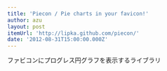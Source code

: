 ```yaml
---
title: 'Piecon / Pie charts in your favicon!'
author: azu
layout: post
itemUrl: 'http://lipka.github.com/piecon/'
date: '2012-08-31T15:00:00.000Z'
---
```

ファビコンにプログレス円グラフを表示するライブラリ
